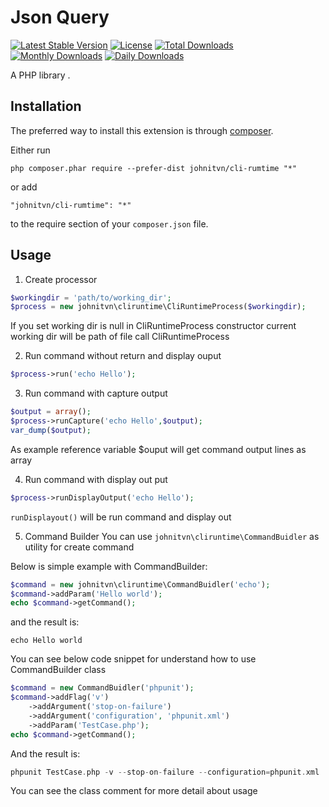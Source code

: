 Json Query
=============
[![Latest Stable Version](https://poser.pugx.org/johnitvn/cli-rumtime/v/stable)](https://packagist.org/packages/johnitvn/cli-rumtime)
[![License](https://poser.pugx.org/johnitvn/cli-rumtime/license)](https://packagist.org/packages/johnitvn/cli-rumtime)
[![Total Downloads](https://poser.pugx.org/johnitvn/cli-rumtime/downloads)](https://packagist.org/packages/johnitvn/cli-rumtime)
[![Monthly Downloads](https://poser.pugx.org/johnitvn/cli-rumtime/d/monthly)](https://packagist.org/packages/johnitvn/cli-rumtime)
[![Daily Downloads](https://poser.pugx.org/johnitvn/cli-rumtime/d/daily)](https://packagist.org/packages/johnitvn/cli-rumtime)

A PHP library .


Installation
------------

The preferred way to install this extension is through [composer](http://getcomposer.org/download/).

Either run

```
php composer.phar require --prefer-dist johnitvn/cli-rumtime "*"
```

or add

```
"johnitvn/cli-rumtime": "*"
```

to the require section of your `composer.json` file.


Usage
-----

1. Create processor

````php
$workingdir = 'path/to/working_dir';
$process = new johnitvn\cliruntime\CliRuntimeProcess($workingdir);
````

If you set working dir is null in CliRuntimeProcess constructor current working dir will be path of file call CliRuntimeProcess

2. Run command without return and display ouput

````php
$process->run('echo Hello');
````

3. Run command with capture output

````php
$output = array();
$process->runCapture('echo Hello',$output);
var_dump($output);
````

As example reference variable $ouput will get command output lines as array 

4. Run command with display out put

````php
$process->runDisplayOutput('echo Hello');
````

`runDisplayout()` will be run command and display out

5. Command Builder
You can use `johnitvn\cliruntime\CommandBuidler` as utility for create command

Below is simple example with CommandBuilder:

````php
$command = new johnitvn\cliruntime\CommandBuidler('echo');
$command->addParam('Hello world');
echo $command->getCommand();
```` 

and the result is:

````
echo Hello world
````

You can see below code snippet for understand how to use CommandBuilder class

````php
$command = new CommandBuidler('phpunit');
$command->addFlag('v')
    ->addArgument('stop-on-failure')
    ->addArgument('configuration', 'phpunit.xml')
    ->addParam('TestCase.php');
echo $command->getCommand();
````

And the result is:

````php
phpunit TestCase.php -v --stop-on-failure --configuration=phpunit.xml
````

You can see the class comment for more detail about usage

